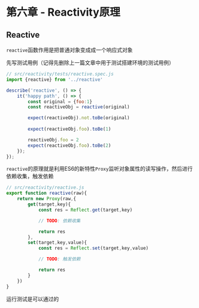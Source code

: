 <!--
 * @Author: Reiner
 * @Date: 2022-05-24 16:27:26
 * @LastEditors: Do not edit
 * @LastEditTime: 2022-05-28 19:16:27
 * @FilePath: \reiner-blog\docs\pages\posts\mini-vue_6.md
 * @Description: 第六章 - Reactive原理
-->
# 第六章 - Reactivity原理

## Reactive

`reactive`函数作用是把普通对象变成成一个响应式对象

先写测试用例（记得先删除上一篇文章中用于测试搭建环境的测试用例）

```javascript
// src/reactivity/tests/reactive.spec.js
import {reactive} from '../reactive'

describe('reactive', () => {
    it('happy path', () => {
        const original = {foo:1}
        const reactiveObj = reactive(original)

        expect(reactiveObj).not.toBe(original)
        
        expect(reactiveObj.foo).toBe(1)

        reactiveObj.foo = 2
        expect(reactiveObj.foo).toBe(2)
    }); 
});
```

`reactive`的原理就是利用ES6的新特性`Proxy`监听对象属性的读写操作，然后进行依赖收集，触发依赖

```javascript
// src/reactivity/reactive.js
export function reactive(raw){
    return new Proxy(raw,{
        get(target,key){
            const res = Reflect.get(target,key)

            // TODO: 依赖收集

            return res
        },
        set(target,key,value){
            const res = Reflect.set(target,key,value)

            // TODO: 触发依赖

            return res
        }
    })
}
```

运行测试是可以通过的
